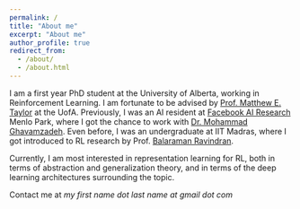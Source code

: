 ```yaml
---
permalink: /
title: "About me"
excerpt: "About me"
author_profile: true
redirect_from: 
  - /about/
  - /about.html
---
```


I am a first year PhD student at the University of Alberta, working in Reinforcement Learning. I am fortunate to be advised by [Prof. Matthew E. Taylor](https://drmatttaylor.net/) at the UofA. Previously, I was an AI resident at [Facebook AI Research](https://ai.facebook.com/) Menlo Park, where I got the chance to work with [Dr. Mohammad Ghavamzadeh](https://mohammadghavamzadeh.github.io/). Even before, I was an undergraduate at IIT Madras, where I got introduced to RL research by Prof. [Balaraman Ravindran](https://www.cse.iitm.ac.in/~ravi/).

Currently, I am most interested in representation learning for RL, both in terms of abstraction and generalization theory, and in terms of the deep learning architectures surrounding the topic.
 
Contact me at <em> my first name dot last name at gmail dot com </em>